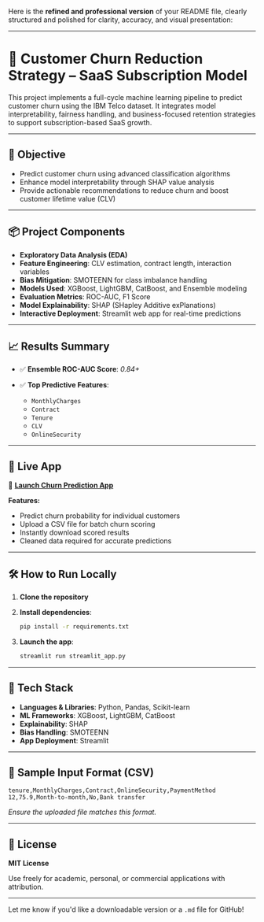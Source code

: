 Here is the **refined and professional version** of your README file, clearly structured and polished for clarity, accuracy, and visual presentation:

---

# 🧠 Customer Churn Reduction Strategy – SaaS Subscription Model

This project implements a full-cycle machine learning pipeline to predict customer churn using the IBM Telco dataset. It integrates model interpretability, fairness handling, and business-focused retention strategies to support subscription-based SaaS growth.

---

## 🎯 Objective

* Predict customer churn using advanced classification algorithms
* Enhance model interpretability through SHAP value analysis
* Provide actionable recommendations to reduce churn and boost customer lifetime value (CLV)

---

## 📦 Project Components

* **Exploratory Data Analysis (EDA)**
* **Feature Engineering**: CLV estimation, contract length, interaction variables
* **Bias Mitigation**: SMOTEENN for class imbalance handling
* **Models Used**: XGBoost, LightGBM, CatBoost, and Ensemble modeling
* **Evaluation Metrics**: ROC-AUC, F1 Score
* **Model Explainability**: SHAP (SHapley Additive exPlanations)
* **Interactive Deployment**: Streamlit web app for real-time predictions

---

## 📈 Results Summary

* ✅ **Ensemble ROC-AUC Score**: *0.84+*
* ✅ **Top Predictive Features**:

  * `MonthlyCharges`
  * `Contract`
  * `Tenure`
  * `CLV`
  * `OnlineSecurity`

---

## 🚀 Live App

🔗 **[Launch Churn Prediction App](https://churn-prediction-saas-model-mumkwp86yanxpnqeh7mwkv.streamlit.app/)**

**Features:**

* Predict churn probability for individual customers
* Upload a CSV file for batch churn scoring
* Instantly download scored results
* Cleaned data required for accurate predictions

---

## 🛠 How to Run Locally

1. **Clone the repository**
2. **Install dependencies**:

   ```bash
   pip install -r requirements.txt
   ```
3. **Launch the app**:

   ```bash
   streamlit run streamlit_app.py
   ```

---

## 🧪 Tech Stack

* **Languages & Libraries**: Python, Pandas, Scikit-learn
* **ML Frameworks**: XGBoost, LightGBM, CatBoost
* **Explainability**: SHAP
* **Bias Handling**: SMOTEENN
* **App Deployment**: Streamlit

---

## 📄 Sample Input Format (CSV)

```csv
tenure,MonthlyCharges,Contract,OnlineSecurity,PaymentMethod
12,75.9,Month-to-month,No,Bank transfer
```

*Ensure the uploaded file matches this format.*

---

## 📜 License

**MIT License**

Use freely for academic, personal, or commercial applications with attribution.

---

Let me know if you'd like a downloadable version or a `.md` file for GitHub!
